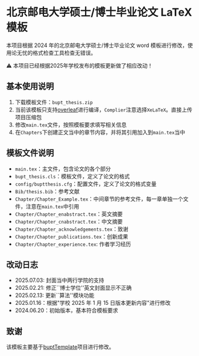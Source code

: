 # 北京邮电大学硕士/博士毕业论文 LaTeX 模板

本项目根据 2024 年的北京邮电大学硕士/博士毕业论文 word 模板进行修改，使用论无忧的格式检查工具检查无错误。

:warning: 本项目已经根据2025年学校发布的模板更新做了相应改动！

## 基本使用说明

1. 下载模板文件：`bupt_thesis.zip`
2. 当前该模板只支持[overleaf](https://www.overleaf.com/)进行编译，`Complier`注意选择`XeLaTeX`。直接上传项目压缩包
3. 修改`main.tex`文件，按照模板要求填写相关信息
4. 在`Chapters`下创建正文当中的章节内容，并将其引用加入到`main.tex`当中

## 模板文件说明

- `main.tex`：主文件，包含论文的各个部分
- `bupt_thesis.cls`：模板文件，定义了论文的格式
- `config/buptthesis.cfg`：配置文件，定义了论文的格式变量
- `Bib/thesis.bib`：参考文献
- `Chapter/Chapter_Example.tex`：中间章节的参考文件，每一章单独一个文件，注意在`main.tex`中引用
- `Chapter/Chapter_enabstract.tex`：英文摘要
- `Chapter/Chapter_cnabstract.tex`：中文摘要
- `Chapter/Chapter_acknowledgements.tex`：致谢
- `Chapter/Chapter_publications.tex`：创新成果
- `Chapter/Chapter_experience.tex`: 作者学习经历

## 改动日志

- 2025.07.03: 封面当中两行学院的支持
- 2025.02.21: 修正``博士学位''英文封面显示不正确
- 2025.02.13: 更新``算法''模块功能
- 2025.01.16：根据"学校 2025 年 1 月 15 日版本更新内容"进行修改
- 2024.06.20：初始版本，基本符合模板要求

## 致谢

该模板主要基于[buptTemplate](https://github.com/houluy/bupTemplate)项目进行修改。
